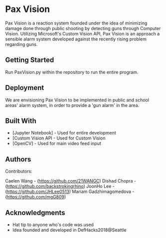# Pax Vision

Pax Vision is a reaction system founded under the idea of minimizing damage done through public shooting by detecting guns through Computer Vision. Utilizing Microsoft's Custom Vision API, Pax Vision is an approach a sensible alarm system developed against the recently rising problem regarding guns.

## Getting Started

Run PaxVision.py within the repository to run the entire program.

## Deployment

We are envisioning Pax Vision to be implemented in public and school areas' alarm system, in order to provide a 'gun alarm' in the area.

## Built With

* [Jupyter Notebook] - Used for entire development
* [Custom Vision API - Used for Custom Vision
* [OpenCV] - Used for main video feed input

## Authors

Contributors:

Caelen Wang - (https://github.com/21WANGC)
Dishad Chopra - (https://github.com/backstrokingrhino)
JoonHo Lee - (https://github.com/JHLee0513)
Mariam Gadzhimagomedova - (https://github.com/mgG809)

## Acknowledgments

* Hat tip to anyone who's code was used
* Idea founded and developed in DefHacks2018@Seattle

